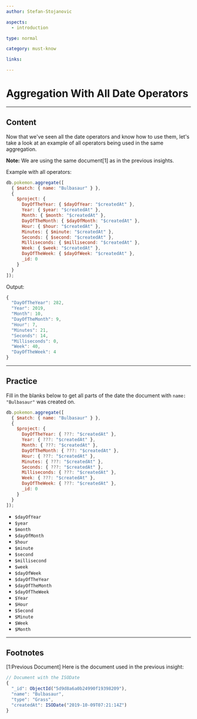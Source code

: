 ```yaml
---
author: Stefan-Stojanovic

aspects:
  - introduction

type: normal

category: must-know

links:

---
```

# Aggregation With All Date Operators
---
## Content

Now that we've seen all the date operators and know how to use them, let's take a look at an example of all operators being used in the same aggregation.

**Note:** We are using the same document[1] as in the previous insights.

Example with all operators:
```js
db.pokemon.aggregate([
  { $match: { name: "Bulbasaur" } },
  {
    $project: {
      DayOfTheYear: { $dayOfYear: "$createdAt" },
      Year: { $year: "$createdAt" },
      Month: { $month: "$createdAt" },
      DayOfTheMonth: { $dayOfMonth: "$createdAt" },
      Hour: { $hour: "$createdAt" },
      Minutes: { $minute: "$createdAt" },
      Seconds: { $second: "$createdAt" },
      Milliseconds: { $millisecond: "$createdAt" },
      Week: { $week: "$createdAt" },
      DayOfTheWeek: { $dayOfWeek: "$createdAt" },
      _id: 0
    }
  }
]);
```

Output:
```js
{ 
  "DayOfTheYear": 282, 
  "Year": 2019, 
  "Month": 10, 
  "DayOfTheMonth": 9, 
  "Hour": 7, 
  "Minutes": 21, 
  "Seconds": 14, 
  "Milliseconds": 0, 
  "Week": 40, 
  "DayOfTheWeek": 4 
}
```

---
## Practice

Fill in the blanks below to get all parts of the date the document with `name: "Bulbasaur"` was created on.
```js
db.pokemon.aggregate([
  { $match: { name: "Bulbasaur" } },
  {
    $project: {
      DayOfTheYear: { ???: "$createdAt" },
      Year: { ???: "$createdAt" },
      Month: { ???: "$createdAt" },
      DayOfTheMonth: { ???: "$createdAt" },
      Hour: { ???: "$createdAt" },
      Minutes: { ???: "$createdAt" },
      Seconds: { ???: "$createdAt" },
      Milliseconds: { ???: "$createdAt" },
      Week: { ???: "$createdAt" },
      DayOfTheWeek: { ???: "$createdAt" },
      _id: 0
    }
  }
]);
```

* `$dayOfYear`
* `$year`
* `$month`
* `$dayOfMonth`
* `$hour`
* `$minute`
* `$second`
* `$millisecond`
* `$week`
* `$dayOfWeek`
* `$dayOfTheYear`
* `$dayOfTheMonth`
* `$dayOfTheWeek`
* `$Year`
* `$Hour`
* `$Second`
* `$Minute`
* `$Week`
* `$Month`

---
## Footnotes

[1:Previous Document]
Here is the document used in the previous insight:
```javascript
// Document with the ISODate
{ 
  "_id": ObjectId("5d9d8a6a0b24990f19398209"),
  "name": "Bulbasaur",
  "type": "Grass",
  "createdAt": ISODate("2019-10-09T07:21:14Z")
}
```
